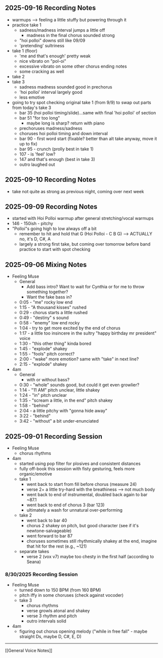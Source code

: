 ## 2025-09-16 Recording Notes
- warmups --> feeling a little stuffy but powering through it
- practice take 1
	- sadness/madness interval jumps a little off
		- madness in the final chorus sounded strong
	- "hoi polloi" downs still like 09/09
	- 'pretending' sultriness
- take 1 (floor)
	- 'me and that's enough' pretty weak
	- nice vibrato on "pol-oi"
	- excessive vibrato on some other chorus ending notes
	- some cracking as well
- take 2
- take 3
	- sadness madness sounded good in prechorus 
	- 'hoi polloi' interval largely good 
	- less emotive
- going to try spot checking original take 1 (from 9/9) to swap out parts from today's take 3
	- bar 35 (hoi polloi timing/slide)...same with final 'hoi polloi' of section
	- bar 51 "for too long"
		- maybe long is sharp?  return with piano
	- prechoruses madness/sadness
	- choruses hoi polloi timing and down interval
	- bar 90 - first word start (fixable? better than alt take anyway, move it up to fix)
	- bar 95 - crunch (prolly best in take 1)
	- 107 - is 'feel' low?
	- 147 and that's enough (best in take 3)
	- outro laughed out
## 2025-09-10 Recording Notes
- take not quite as strong as previous night, coming over next week
## 2025-09-09 Recording Notes
- started with Hoi Polloi warmup after general stretching/vocal warmups
- 146 - 150ish - pitchy
- "Polloi"s going high to low always off a bit
	- remember to hit and hold that G (Hoi Polloi - C B G) --> ACTUALLY no, it's D, C#, A 
	- largely a strong first take, but coming over tomorrow before band practice to start with spot checking

## 2025-09-06 Mixing Notes
- Feeling Muse
	- General
		- Add bass intro?  Want to wait for Cynthia or for me to throw something together?
		- Want the fake bass in?
	- 0:05 - "me" rocky low end
	- 1:15 - "A thousand kisses" rushed
	- 0:29 - chorus starts a little rushed
	- 0:49 - "destiny" s sound
	- 0:58 - "enemy" low end rocky
	- 1:04 - try to get more excited by the end of chorus
	- 1:17 - a little too insincere in the sultry "happy birthday mr president" voice
	- 1:30 - "this other thing" kinda bored
	- 1:45 - "explode" shakey
	- 1:55 - "fools" pitch correct?
	- 2:00 - "wake" more emotion? same with "take" in next line?
	- 2:15 - "explode" shakey
- 4am
	- General
		- with or without bass?
	- 0:30 - "whole" sounds good, but could it get even growlier?
	- 1:14 - "11 AM" pitch unclear, little shakey
	- 1:24 - "in" pitch unclear
	- 1:35 - "scream a little, in the end" pitch shakey
	- 1:58 - "behind"
	- 2:04 - a little pitchy with "gonna hide away"
	- 3:22 - "behind"
	- 3:42 - "without" a bit under-enunciated

## 2025-09-01 Recording Session
- Feeling Muse
	- chorus rhythms
- 4am
	- started using pop filter for plosives and consistent distances
	- fully off-book this session with fisty gesturing, feels more organic/emotive
	- take 1
		- went back to start from fill before chorus (measure 24)
		- verse 2+ a little try-hard with the breathiness --> not much body
		- went back to end of instrumental, doubled back again to bar ~87.1
		- went back to end of chorus 3 (bar 123)
		- ultimately a wash for unnatural over-performing
	- take 2
		- went back to bar 40
		- chorus 2 shakey on pitch, but good character (see if it's newtone-salvageable)
		- went forward to bar 87
		- choruses sometimes still rhythmically shakey at the end, imagine that hit for the rest (e.g., ~121) 
	- separate takes
		- verse 2 (vox v7) maybe too chesty in the first half (according to Seana)
### 8/30/2025 Recording Session
- Feeling Muse
	- turned down to 150 BPM (from 160 BPM)
	- pitch iffy in some choruses (check against vocoder)
	- take 3
		- chorus rhythms
		- verse growls atonal and shakey
		- verse 3 rhythm and pitch
		- outro intervals solid
- 4am
	- figuring out chorus opening melody ("while in free fall" - maybe straight Ds, maybe D, C#, E, D)
---
[[General Voice Notes]]
